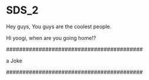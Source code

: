 # SDS_2
Hey guys, You guys are the coolest people.

Hi yoogi, when are you going home!?

##########################################

a Joke

##########################################
